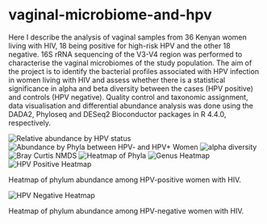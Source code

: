# vaginal-microbiome-and-hpv
Here I describe the analysis of vaginal samples from 36 Kenyan women living with HIV, 18 being positive for high-risk HPV and the other 18 negative. 16S rRNA sequencing of the V3-V4 region was performed to characterise the vaginal microbiomes of the study population. The aim of the project is to identify the bacterial profiles associated with HPV infection in women living with HIV and assess whether there is a statistical significance in alpha and beta diversity between the cases (HPV positive) and controls (HPV negative). Quality control and taxonomic assignment, data visualisation and differential abundance analysis was done using the DADA2, Phyloseq and DESeq2 Bioconductor packages in R 4.4.0, respectively.

 ![Relative abundance by HPV status](https://github.com/SophMN/Vaginal-microbiome-and-hpv/assets/145765029/a3f21232-3d8a-4887-8402-7349460d9efc)
 ![Abundance by Phyla between HPV- and HPV+ Women](https://github.com/SophMN/Vaginal-microbiome-and-hpv/assets/145765029/90e9593d-2959-487a-a257-cb67bb09caae)
 ![alpha diversity](https://github.com/SophMN/Vaginal-microbiome-and-hpv/assets/145765029/246328d3-83b4-4795-b8c4-2b655ecb6449)
![Bray Curtis NMDS](https://github.com/SophMN/Vaginal-microbiome-and-hpv/assets/145765029/56fdc5a3-859c-4e68-a499-e3fe1d56db51)
![Heatmap of Phyla](https://github.com/SophMN/Vaginal-microbiome-and-hpv/assets/145765029/774c8133-ab23-405a-91ca-7d9e40ad60b1)
![Genus Heatmap](https://github.com/SophMN/Vaginal-microbiome-and-hpv/assets/145765029/1126cf9b-1513-41f9-81ea-d893b39f2a3b)
![HPV Positive Heatmap](https://github.com/SophMN/Vaginal-microbiome-and-hpv/assets/145765029/bac40a81-fd3d-4f92-90da-a82586813057)

Heatmap of phylum abundance among HPV-positive women with HIV.  

![HPV Negative Heatmap](https://github.com/SophMN/Vaginal-microbiome-and-hpv/assets/145765029/d29c2481-f90a-467f-9f28-6a014a264f93)

Heatmap of phylum abundance among HPV-negative women with HIV.
